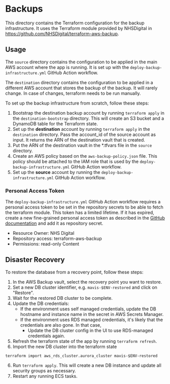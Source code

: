 # Backups

This directory contains the Terraform configuration for the backup infrastructure. It uses the Terraform module
provided by NHSDigital in https://github.com/NHSDigital/terraform-aws-backup.

## Usage

The `source` directory contains the configuration to be applied in the main AWS account where the app is running.
It is set up with the `deploy-backup-infrastructure.yml` GitHub Action workflow.

The `destination` directory contains the configuration to be applied in a different AWS account that stores the backup of the backup.
It will rarely change. In case of changes, terraform needs to be run manually.

To set up the backup infrastructure from scratch, follow these steps:

1. Bootstrap the destination backup account by running `terraform apply` in the `destination-bootstrap` directory. This will create an S3 bucket and a DynamoDB table for the Terraform state.
2. Set up the **destination** account by running `terraform apply` in the `destination` directory. Pass the account_id of the source account as input.
   It returns the ARN of the destination vault that is created.
3. Put the ARN of the destination vault in the \*.tfvars file in the `source` directory.
4. Create an AWS policy based on the `aws-backup-policy.json` file.
   This policy should be attached to the IAM role that is used by the `deploy-backup-infrastructure.yml` GitHub Action workflow.
5. Set up the **source** account by running the `deploy-backup-infrastructure.yml` GitHub Action workflow.

### Personal Access Token

The `deploy-backup-infrastructure.yml` GitHub Action workflow requires a personal access token to be set in the repository secrets to be able to fetch the terraform module.
This token has a limited lifetime. If it has expired, create a new fine-grained personal access token as described in the [GitHub documentation](https://docs.github.com/en/authentication/keeping-your-account-and-data-secure/managing-your-personal-access-tokens#creating-a-fine-grained-personal-access-token)
and add it as repository secret.

- Resource Owner: NHS Digital
- Repository access: terraform-aws-backup
- Permissions: read-only Content

## Disaster Recovery

To restore the database from a recovery point, follow these steps:

1. In the AWS Backup vault, select the recovery point you want to restore.
2. Set a new DB cluster identifier, e.g. `mavis-$ENV-restored` and click on "Restore".
3. Wait for the restored DB cluster to be complete.
4. Update the DB credentials:
   - If the environment uses self managed credentials, update the DB hostname and instance name in the secret in AWS Secrets Manager.
   - If the environment uses RDS managed credentials, it's likely that the credentials are also gone. In that case,
     - Update the DB cluster config in the UI to use RDS-managed credentials again.
5. Refresh the terraform state of the app by running `terraform refresh`.
6. Import the new DB cluster into the terraform state

```
terraform import aws_rds_cluster.aurora_cluster mavis-$ENV-restored
```

6. Run `terraform apply`. This will create a new DB instance and update all security groups as necessary.
7. Restart any running ECS tasks.
